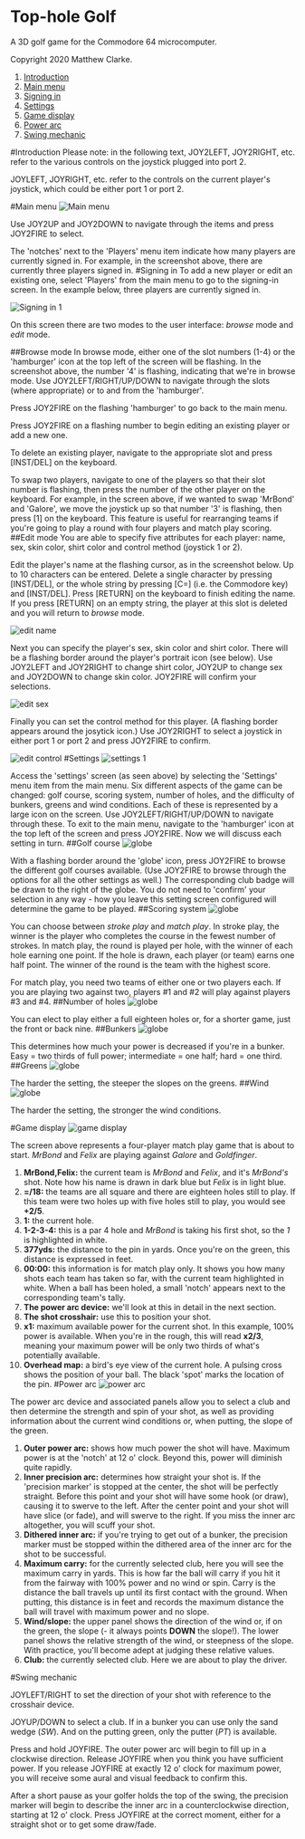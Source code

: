 Top-hole Golf
=============

A 3D golf game for the Commodore 64 microcomputer.

Copyright 2020 Matthew Clarke.

1. [Introduction](#introduction)
2. [Main menu](#main_menu)
3. [Signing in](#signing_in)
4. [Settings](#settings)
5. [Game display](#game_display)
6. [Power arc](#power_arc)
7. [Swing mechanic](#swing_mechanic)

<a name="introduction"></a>
#Introduction
Please note: in the following text, JOY2LEFT, JOY2RIGHT, etc. refer to the various controls on the joystick plugged into port 2.

JOYLEFT, JOYRIGHT, etc. refer to the controls on the current player's joystick, which could be either port 1 or port 2.

<a name="main_menu"></a>
#Main menu
![Main menu](images/main_menu.png)

Use JOY2UP and JOY2DOWN to navigate through the items and press JOY2FIRE to select.

The 'notches' next to the 'Players' menu item indicate how many players are currently signed in. For example, in the screenshot above, there are currently three players signed in.
<a name="signing_in"></a>
#Signing in
To add a new player or edit an existing one, select 'Players' from the main menu to go to the signing-in screen. In the example below, three players are currently signed in.

![Signing in 1](images/signing_in_1.png)

On this screen there are two modes to the user interface: *browse* mode and *edit* mode.

##Browse mode
In browse mode, either one of the slot numbers (1-4) or the 'hamburger' icon at the top left of the screen will be flashing. In the screenshot above, the number '4' is flashing, indicating that we're in browse mode. Use JOY2LEFT/RIGHT/UP/DOWN to navigate through the slots (where appropriate) or to and from the 'hamburger'.

Press JOY2FIRE on the flashing 'hamburger' to go back to the main menu.

Press JOY2FIRE on a flashing number to begin editing an existing player or add a new one.

To delete an existing player, navigate to the appropriate slot and press [INST/DEL] on the keyboard. 

To swap two players, navigate to one of the players so that their slot number is flashing, then press the number of the other player on the keyboard. For example, in the screen above, if we wanted to swap 'MrBond' and 'Galore', we move the joystick up so that number '3' is flashing, then press [1] on the keyboard. This feature is useful for rearranging teams if you're going to play a round with four players and match play scoring.
##Edit mode
You are able to specify five attributes for each player: name, sex, skin color, shirt color and control method (joystick 1 or 2).

Edit the player's name at the flashing cursor, as in the screenshot below. Up to 10 characters can be entered. Delete a single character by pressing [INST/DEL], or the whole string by pressing [C=] \(i.e. the Commodore key) and [INST/DEL]. Press [RETURN] on the keyboard to finish editing the name. If you press [RETURN] on an empty string, the player at this slot is deleted and you will return to *browse* mode.

![edit name](images/sign_in_name.png)

Next you can specify the player's sex, skin color and shirt color. There will be a flashing border around the player's portrait icon (see below). Use JOY2LEFT and JOY2RIGHT to change shirt color, JOY2UP to change sex and JOY2DOWN to change skin color. JOY2FIRE will confirm your selections.

![edit sex](images/sign_in_sex.png)

Finally you can set the control method for this player. (A flashing border appears around the josytick icon.) Use JOY2RIGHT to select a joystick in either port 1 or port 2 and press JOY2FIRE to confirm.

![edit control](images/sign_in_control.png)
<a name="settings"></a>
#Settings
![settings 1](images/settings_1.png)

Access the 'settings' screen (as seen above) by selecting the 'Settings' menu item from the main menu.
Six different aspects of the game can be changed: golf course, scoring system, number of holes, and the difficulty of bunkers, greens and wind conditions. Each of these is represented by a large icon on the screen. Use JOY2LEFT/RIGHT/UP/DOWN to navigate through these. To exit to the main menu, navigate to the 'hamburger' icon at the top left of the screen and press JOY2FIRE. Now we will discuss each setting in turn.
##Golf course
![globe](images/settings_globe.png)

With a flashing border around the 'globe' icon, press JOY2FIRE to browse the different golf courses available. (Use JOY2FIRE to browse through the options for all the other settings as well.) The corresponding club badge will be drawn to the right of the globe. You do not need to 'confirm' your selection in any way - how you leave this setting screen configured will determine the game to be played.
##Scoring system
![globe](images/settings_scoring.png)

You can choose between *stroke play* and *match play*. In stroke play, the winner is the player who completes the course in the fewest number of strokes. In match play, the round is played per hole, with the winner of each hole earning one point. If the hole is drawn, each player (or team) earns one half point. The winner of the round is the team with the highest score. 

For match play, you need two teams of either one or two players each. If you are playing two against two, players \#1 and \#2 will play against players \#3 and \#4.
##Number of holes
![globe](images/settings_holes.png)

You can elect to play either a full eighteen holes or, for a shorter game, just the front or back nine.
##Bunkers
![globe](images/settings_bunkers.png)

This determines how much your power is decreased if you're in a bunker. Easy = two thirds of full power; intermediate = one half; hard = one third.
##Greens
![globe](images/settings_greens.png)

The harder the setting, the steeper the slopes on the greens.
##Wind
![globe](images/settings_wind.png)

The harder the setting, the stronger the wind conditions.

<a name="game_display"></a>
#Game display
![game display](images/game_display1.png)

The screen above represents a four-player match play game that is about to start. *MrBond* and *Felix* are playing against *Galore* and *Goldfinger*.

1. **MrBond,Felix:** the current team is *MrBond* and *Felix*, and it's *MrBond's* shot. Note how his name is drawn in dark blue but *Felix* is in light blue.
2. **=/18:** the teams are all square and there are eighteen holes still to play. If this team were two holes up with five holes still to play, you would see **+2/5**.
3. **1:** the current hole.
4. **1-2-3-4:** this is a par 4 hole and *MrBond* is taking his first shot, so the *1* is highlighted in white.
5. **377yds:** the distance to the pin in yards. Once you're on the green, this distance is expressed in feet.
6. **00:00:** this information is for match play only. It shows you how many shots each team has taken so far, with the current team highlighted in white. When a ball has been holed, a small 'notch' appears next to the corresponding team's tally.
7. **The power arc device:** we'll look at this in detail in the next section.
8. **The shot crosshair:** use this to position your shot.
9. **x1:** maximum available power for the current shot. In this example, 100% power is available. When you're in the rough, this will read **x2/3**, meaning your maximum power will be only two thirds of what's potentially available.
10. **Overhead map:** a bird's eye view of the current hole. A pulsing cross shows the position of your ball. The black 'spot' marks the location of the pin.
<a name="power_arc"></a>
#Power arc
![power arc](images/powerarc.png)

The power arc device and associated panels allow you to select a club and then determine the strength and spin of your shot, as well as providing information about the current wind conditions or, when putting, the slope of the green.

1. **Outer power arc:** shows how much power the shot will have. Maximum power is at the 'notch' at 12 o' clock. Beyond this, power will diminish quite rapidly.
2. **Inner precision arc:** determines how straight your shot is. If the 'precision marker' is stopped at the center, the shot will be perfectly straight. Before this point and your shot will have some hook (or draw), causing it to swerve to the left. After the center point and your shot will have slice (or fade), and will swerve to the right. If you miss the inner arc altogether, you will scuff your shot.
3. **Dithered inner arc:** if you're trying to get out of a bunker, the precision marker must be stopped within the dithered area of the inner arc for the shot to be successful.
4. **Maximum carry:** for the currently selected club, here you will see the maximum carry in yards. This is how far the ball will carry if you hit it from the fairway with 100% power and no wind or spin. Carry is the distance the ball travels up until its first contact with the ground. When putting, this distance is in feet and records the maximum distance the ball will travel with maximum power and no slope.
5. **Wind/slope:** the upper panel shows the direction of the wind or, if on the green, the slope (- it always points **DOWN** the slope!). The lower panel shows the relative strength of the wind, or steepness of the slope. With practice, you'll become adept at judging these relative values.
6. **Club:** the currently selected club. Here we are about to play the driver.

<a name="swing_mechanic"></a>
#Swing mechanic

JOYLEFT/RIGHT to set the direction of your shot with reference to the crosshair device.

JOYUP/DOWN to select a club. If in a bunker you can use only the sand wedge (*SW*). And on the putting green, only the putter (*PT*) is available.

Press and hold JOYFIRE. The outer power arc will begin to fill up in a clockwise direction. Release JOYFIRE when you think you have sufficient power. If you release JOYFIRE at exactly 12 o' clock for maximum power, you will receive some aural and visual feedback to confirm this.

After a short pause as your golfer holds the top of the swing, the precision marker will begin to describe the inner arc in a counterclockwise direction, starting at 12 o' clock. Press JOYFIRE at the correct moment, either for a straight shot or to get some draw/fade.
